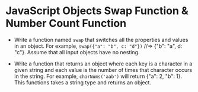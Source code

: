 # JavaScript Objects Swap Function & Number Count Function

* Write a function named `swap` that switches all the properties and values in an object. For example, `swap({"a": "b", c: "d"})` //=> {"b": "a", d: "c"}. Assume that all input objects have no nesting.

* Write a function that returns an object where each key is a character in a given string and each value is the number of times that character occurs in the string. For example, `charNums('aab')` will return {"a": 2, "b": 1}. This functions takes a string type and returns an object.

